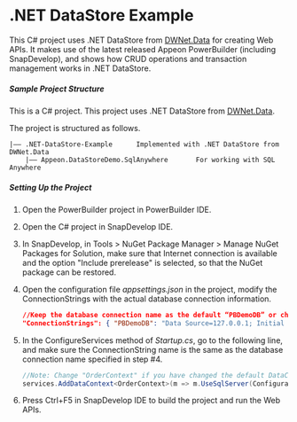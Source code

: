 ﻿# <b>.NET DataStore Example</b>

This C# project uses .NET DataStore from [DWNet.Data](<https://www.nuget.org/packages?q=dwnet>) for creating Web APIs.  It makes use of the latest released Appeon PowerBuilder (including SnapDevelop), and shows how CRUD operations and transaction management works in .NET DataStore.

##### Sample Project Structure

This is a C# project. This project uses .NET DataStore from [DWNet.Data](<https://www.nuget.org/packages?q=dwnet>). 

The project is structured as follows.

```
|—— .NET-DataStore-Example		Implemented with .NET DataStore from DWNet.Data
    |—— Appeon.DataStoreDemo.SqlAnywhere       For working with SQL Anywhere
```

##### Setting Up the Project

1. Open the PowerBuilder project in PowerBuilder IDE.

2. Open the C# project in SnapDevelop IDE.  

3. In SnapDevelop, in Tools > NuGet Package Manager > Manage NuGet Packages for Solution, make sure that Internet connection is available and the option "Include prerelease" is selected, so that the NuGet package can be restored.

4. Open the configuration file *appsettings.json* in the project, modify the ConnectionStrings with the actual database connection information. 

   ```json
   //Keep the database connection name as the default “PBDemoDB” or change it to a name you prefer to use, and change the Data Source, User ID, Password and Initial Catalog according to the actual settings
   "ConnectionStrings": { "PBDemoDB": "Data Source=127.0.0.1; Initial Catalog=PB Demo DB V2021; Integrated Security=False; User ID=sa; Password=123456; Pooling=True; Min Pool Size=0; Max Pool Size=100; ApplicationIntent=ReadWrite" } 
   ```

5. In the ConfigureServices method of *Startup.cs*, go to the following line, and make sure the ConnectionString name is the same as the database connection name specified in step #4.

   ```C#
   //Note: Change "OrderContext" if you have changed the default DataContext file name; change the "PBDemoDB" if you have changed the database connection name in appsettings.json 
   services.AddDataContext<OrderContext>(m => m.UseSqlServer(Configuration["ConnectionStrings:PBDemoDB"])); 
   ```

6. Press Ctrl+F5 in SnapDevelop IDE to build the project and run the Web APIs. 